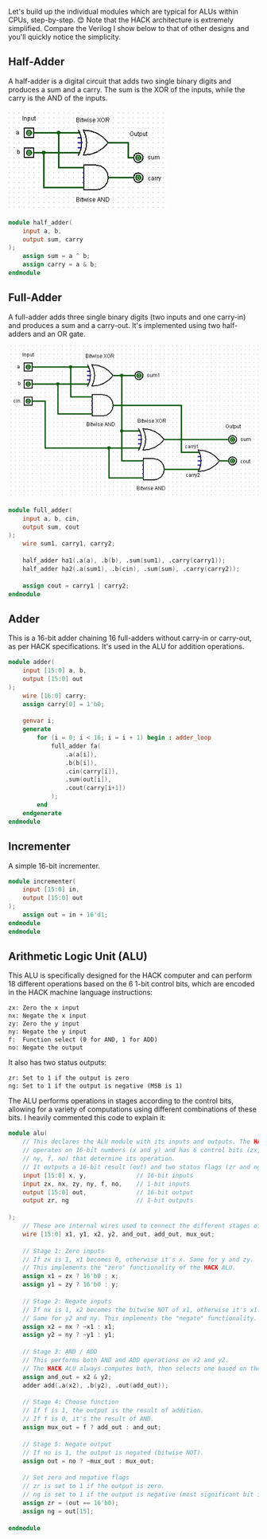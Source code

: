 Let's build up the individual modules which are typical for ALUs within CPUs, step-by-step. 😊 Note that the HACK architecture is extremely simplified. Compare the Verilog I show below to that of other designs and you'll quickly notice the simplicity.

## Half-Adder
A half-adder is a digital circuit that adds two single binary digits and produces a sum and a carry. The sum is the XOR of the inputs, while the carry is the AND of the inputs.

![](2_Half_Adder.jpg)

```Verilog
module half_adder(
    input a, b,
    output sum, carry
);
    assign sum = a ^ b;
    assign carry = a & b;
endmodule
```
## Full-Adder
A full-adder adds three single binary digits (two inputs and one carry-in) and produces a sum and a carry-out. It's implemented using two half-adders and an OR gate.

![](2_Full_Adder.jpg)

```Verilog
module full_adder(
    input a, b, cin,
    output sum, cout
);
    wire sum1, carry1, carry2;
    
    half_adder ha1(.a(a), .b(b), .sum(sum1), .carry(carry1));
    half_adder ha2(.a(sum1), .b(cin), .sum(sum), .carry(carry2));
    
    assign cout = carry1 | carry2;
endmodule
```

## Adder
This is a 16-bit adder chaining 16 full-adders without carry-in or carry-out, as per HACK specifications. It's used in the ALU for addition operations.
```Verilog
module adder(
    input [15:0] a, b,
    output [15:0] out
);
    wire [16:0] carry;
    assign carry[0] = 1'b0;
    
    genvar i;
    generate
        for (i = 0; i < 16; i = i + 1) begin : adder_loop
            full_adder fa(
                .a(a[i]),
                .b(b[i]),
                .cin(carry[i]),
                .sum(out[i]),
                .cout(carry[i+1])
            );
        end
    endgenerate
endmodule
```
## Incrementer
A simple 16-bit incrementer.
```Verilog
module incrementer(
    input [15:0] in,
    output [15:0] out
);
    assign out = in + 16'd1;
endmodule
endmodule
```
## Arithmetic Logic Unit (ALU)
This ALU is specifically designed for the HACK computer and can perform 18 different operations based on the 6 1-bit control bits, which are encoded in the HACK machine language instructions:

```
zx: Zero the x input
nx: Negate the x input
zy: Zero the y input
ny: Negate the y input
f:  Function select (0 for AND, 1 for ADD)
no: Negate the output
```
It also has two status outputs:
```
zr: Set to 1 if the output is zero
ng: Set to 1 if the output is negative (MSB is 1)
```
The ALU performs operations in stages according to the control bits, allowing for a variety of computations using different combinations of these bits. I heavily commented this code to explain it:
```Verilog
module alu(
    // This declares the ALU module with its inputs and outputs. The HACK ALU
    // operates on 16-bit numbers (x and y) and has 6 control bits (zx, nx, zy,
    // ny, f, no) that determine its operation. 
    // It outputs a 16-bit result (out) and two status flags (zr and ng).
    input [15:0] x, y,              // 16-bit inputs
    input zx, nx, zy, ny, f, no,    // 1-bit inputs
    output [15:0] out,              // 16-bit output
    output zr, ng                   // 1-bit outputs

);
    // These are internal wires used to connect the different stages of the ALU.
    wire [15:0] x1, y1, x2, y2, and_out, add_out, mux_out;

    // Stage 1: Zero inputs
    // If zx is 1, x1 becomes 0, otherwise it's x. Same for y and zy. 
    // This implements the "zero" functionality of the HACK ALU.
    assign x1 = zx ? 16'b0 : x;
    assign y1 = zy ? 16'b0 : y;

    // Stage 2: Negate inputs
    // If nx is 1, x2 becomes the bitwise NOT of x1, otherwise it's x1. 
    // Same for y2 and ny. This implements the "negate" functionality.
    assign x2 = nx ? ~x1 : x1;
    assign y2 = ny ? ~y1 : y1;

    // Stage 3: AND / ADD
    // This performs both AND and ADD operations on x2 and y2. 
    // The HACK ALU always computes both, then selects one based on the f bit.
    assign and_out = x2 & y2;
    adder add(.a(x2), .b(y2), .out(add_out));

    // Stage 4: Choose function
    // If f is 1, the output is the result of addition. 
    // If f is 0, it's the result of AND.
    assign mux_out = f ? add_out : and_out;

    // Stage 5: Negate output
    // If no is 1, the output is negated (bitwise NOT).
    assign out = no ? ~mux_out : mux_out;

    // Set zero and negative flags
    // zr is set to 1 if the output is zero. 
    // ng is set to 1 if the output is negative (most significant bit is 1).
    assign zr = (out == 16'b0);
    assign ng = out[15];

endmodule
```